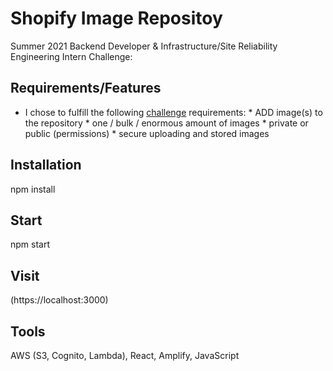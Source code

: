 # Shopify Image Repositoy

Summer 2021 Backend Developer & Infrastructure/Site Reliability Engineering Intern Challenge:

## Requirements/Features

* I chose to fulfill the following [challenge](https://docs.google.com/document/d/1ZKRywXQLZWOqVOHC4JkF3LqdpO3Llpfk_CkZPR8bjak/edit) requirements:
              * ADD image(s) to the repository
                  * one / bulk / enormous amount of images
                  * private or public (permissions)
                  * secure uploading and stored images

## Installation

npm install

## Start

npm start

## Visit

(https://localhost:3000)

## Tools

 AWS (S3, Cognito, Lambda), React, Amplify, JavaScript
